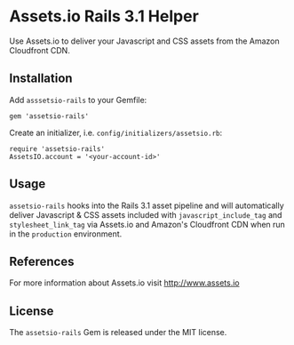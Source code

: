 # Assets.io Rails 3.1 Helper

Use Assets.io to deliver your Javascript and CSS assets from the
Amazon Cloudfront CDN.

## Installation

Add `asssetsio-rails` to your Gemfile:

    gem 'assetsio-rails'

Create an initializer, i.e. `config/initializers/assetsio.rb`:

    require 'assetsio-rails'
    AssetsIO.account = '<your-account-id>'

## Usage

`assetsio-rails` hooks into the Rails 3.1 asset pipeline and will automatically
deliver Javascript & CSS assets included with `javascript_include_tag` and
`stylesheet_link_tag` via Assets.io and Amazon's Cloudfront CDN when run in the
`production` environment.

## References

For more information about Assets.io visit <http://www.assets.io>

## License

The `assetsio-rails` Gem is released under the MIT license.
